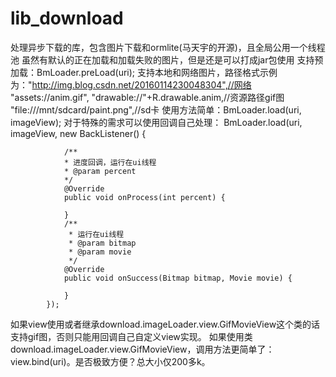 # lib_download
处理异步下载的库，包含图片下载和ormlite(马天宇的开源)，且全局公用一个线程池
虽然有默认的正在加载和加载失败的图片，但是还是可以打成jar包使用
支持预加载：BmLoader.preLoad(uri);
支持本地和网络图片，路径格式示例为："http://img.blog.csdn.net/20160114230048304",//网络
    			"assets://anim.gif",
                "drawable://"+R.drawable.anim,//资源路径gif图
                	"file:///mnt/sdcard/paint.png",//sd卡
使用方法简单：BmLoader.load(uri, imageView);
对于特殊的需求可以使用回调自己处理：
        BmLoader.load(uri, imageView, new BackListener() {
        
                /**
	            * 进度回调，运行在ui线程
	            * @param percent
	            */
                @Override
                public void onProcess(int percent) {
                    
                }
                /**
            	 * 运行在ui线程
            	 * @param bitmap
            	 * @param movie
            	 */
                @Override
                public void onSuccess(Bitmap bitmap, Movie movie) {

                }
            });
            
如果view使用或者继承download.imageLoader.view.GifMovieView这个类的话支持gif图，否则只能用回调自己自定义view实现。
如果使用类download.imageLoader.view.GifMovieView，调用方法更简单了：view.bind(uri)。是否极致方便？总大小仅200多k。
